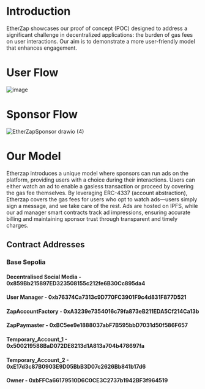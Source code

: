 # Introduction


EtherZap showcases our proof of concept (POC) designed to address a significant challenge in decentralized applications: the burden of gas fees on user interactions. Our aim is to demonstrate a more user-friendly model that enhances engagement.

# User Flow


![image](https://github.com/user-attachments/assets/76c893cc-198a-450d-90d7-70f088abc6ab)

# Sponsor Flow 


![EtherZapSponsor drawio (4)](https://github.com/user-attachments/assets/8faaf4ad-ec83-4c81-8a23-6412c3497705)

# Our Model 
Etherzap introduces a unique model where sponsors can run ads on the platform, providing users with a choice during their interactions. Users can either watch an ad to enable a gasless transaction or proceed by covering the gas fee themselves. By leveraging ERC-4337 (account abstraction), Etherzap covers the gas fees for users who opt to watch ads—users simply sign a message, and we take care of the rest. Ads are hosted on IPFS, while our ad manager smart contracts track ad impressions, ensuring accurate billing and maintaining sponsor trust through transparent and timely charges.







## Contract Addresses 

### Base Sepolia 

#### Decentralised Social Media - 0x859Bb215897ED323508155c212fe6B30Cc895da4
#### User Manager - 0xb76374Ca7313c9D770FC3901F9c4d831F877D521
#### ZapAccountFactory - 0xA3239e7354016c79fa873eB211EDA5Cf214Ca13b
#### ZapPaymaster - 0xBC5ee9e1888037abF7B595bbD7031d50f586F657
#### Temporary_Account_1 - 0x500219588BaD072DE8213d1A813a704b478697fa
#### Temporary_Account_2 - 0xE17d3c87B0903E9D05BbB3D07c2626Bb841b17d6
#### Owner - 0xbFFCa66179510D6C0CE3C2737b1942BF3f964519


